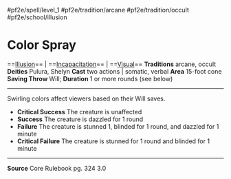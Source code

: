 #pf2e/spell/level_1 #pf2e/tradition/arcane #pf2e/tradition/occult #pf2e/school/illusion 
# Color Spray
==[Illusion](../../../Traits/Illusion.md)== | ==[Incapacitation](../../../Traits/Incapacitation.md)== | ==[Visual](../../../Traits/Visual.md)==
**Traditions** arcane, occult
**Deities** Pulura, Shelyn
**Cast** two actions | somatic, verbal
**Area** 15-foot cone
**Saving Throw** Will; **Duration** 1 or more rounds (see below)

---
Swirling colors affect viewers based on their Will saves.

- **Critical Success** The creature is unaffected
- **Success** The creature is dazzled for 1 round
- **Failure** The creature is stunned 1, blinded for 1 round, and dazzled for 1 minute
- **Critical Failure** The creature is stunned for 1 round and blinded for 1 minute

---
**Source** Core Rulebook pg. 324 3.0
